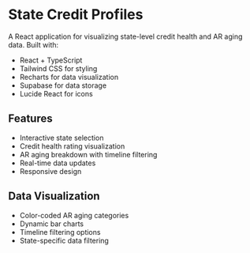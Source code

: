 # State Credit Profiles

A React application for visualizing state-level credit health and AR aging data. Built with:

- React + TypeScript
- Tailwind CSS for styling
- Recharts for data visualization
- Supabase for data storage
- Lucide React for icons

## Features

- Interactive state selection
- Credit health rating visualization
- AR aging breakdown with timeline filtering
- Real-time data updates
- Responsive design

## Data Visualization

- Color-coded AR aging categories
- Dynamic bar charts
- Timeline filtering options
- State-specific data filtering

